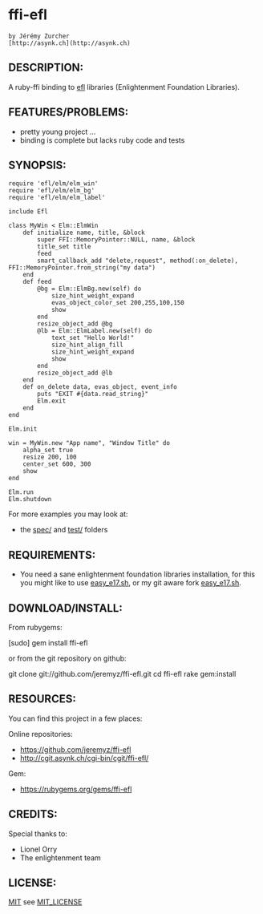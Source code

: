 # ffi-efl
    by Jérémy Zurcher
    [http://asynk.ch](http://asynk.ch)

## DESCRIPTION:

A ruby-ffi binding to [efl](http://www.enlightenment.org/p.php?p=docs&l=en) libraries (Enlightenment Foundation Libraries).

## FEATURES/PROBLEMS:

* pretty young project ...
* binding is complete but lacks ruby code and tests

## SYNOPSIS:

    require 'efl/elm/elm_win'
    require 'efl/elm/elm_bg'
    require 'efl/elm/elm_label'

    include Efl

    class MyWin < Elm::ElmWin
        def initialize name, title, &block
            super FFI::MemoryPointer::NULL, name, &block
            title_set title
            feed
            smart_callback_add "delete,request", method(:on_delete), FFI::MemoryPointer.from_string("my data")
        end
        def feed
            @bg = Elm::ElmBg.new(self) do
                size_hint_weight_expand
                evas_object_color_set 200,255,100,150
                show
            end
            resize_object_add @bg
            @lb = Elm::ElmLabel.new(self) do
                text_set "Hello World!"
                size_hint_align_fill
                size_hint_weight_expand
                show
            end
            resize_object_add @lb
        end
        def on_delete data, evas_object, event_info
            puts "EXIT #{data.read_string}"
            Elm.exit
        end
    end

    Elm.init

    win = MyWin.new "App name", "Window Title" do
        alpha_set true
        resize 200, 100
        center_set 600, 300
        show
    end

    Elm.run
    Elm.shutdown

For more examples you may look at:

* the [spec/](https://github.com/jeremyz/ffi-efl/tree/master/spec) and [test/](https://github.com/jeremyz/ffi-efl/tree/master/test) folders

## REQUIREMENTS:

* You need a sane enlightenment foundation libraries installation,
  for this you might like to use [easy_e17.sh](http://omicron.homeip.net/projects/#easy_e17.sh),
  or my git aware fork [easy_e17.sh](https://github.com/jeremyz/bin/blob/master/easy_e17.sh).

## DOWNLOAD/INSTALL:

From rubygems:

  [sudo] gem install ffi-efl

or from the git repository on github:

  git clone git://github.com/jeremyz/ffi-efl.git
  cd ffi-efl
  rake gem:install

## RESOURCES:

You can find this project in a few places:

Online repositories:

* https://github.com/jeremyz/ffi-efl
* http://cgit.asynk.ch/cgi-bin/cgit/ffi-efl/

Gem:

* https://rubygems.org/gems/ffi-efl

## CREDITS:

Special thanks to:

* Lionel Orry
* The enlightenment team

## LICENSE:

[MIT](http://www.opensource.org/licenses/MIT) see [MIT_LICENSE](https://github.com/jeremyz/ffi-efl/blob/master/MIT-LICENSE)
